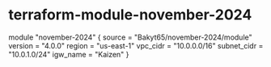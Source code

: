 # terraform-module-november-2024

module "november-2024" {
  source  = "Bakyt65/november-2024/module"
  version = "4.0.0"
  region = "us-east-1"
  vpc_cidr = "10.0.0.0/16"
  subnet_cidr = "10.0.1.0/24"
  igw_name = "Kaizen"
}